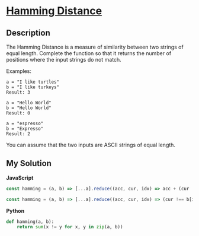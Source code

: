 # [Hamming Distance](https://www.codewars.com/kata/5410c0e6a0e736cf5b000e69)

## Description

The Hamming Distance is a measure of similarity between two strings of equal length. Complete the function so that it returns the number of positions where the input strings do not match.

Examples:

```
a = "I like turtles"
b = "I like turkeys"
Result: 3

a = "Hello World"
b = "Hello World"
Result: 0

a = "espresso"
b = "Expresso"
Result: 2
```

You can assume that the two inputs are ASCII strings of equal length.

## My Solution

**JavaScript**

```js
const hamming = (a, b) => [...a].reduce((acc, cur, idx) => acc + (cur !== b[idx]), 0);
```

```js
const hamming = (a, b) => [...a].reduce((acc, cur, idx) => (cur !== b[idx] ? acc + 1 : acc), 0);
```

**Python**

```py
def hamming(a, b):
    return sum(x != y for x, y in zip(a, b))
```
